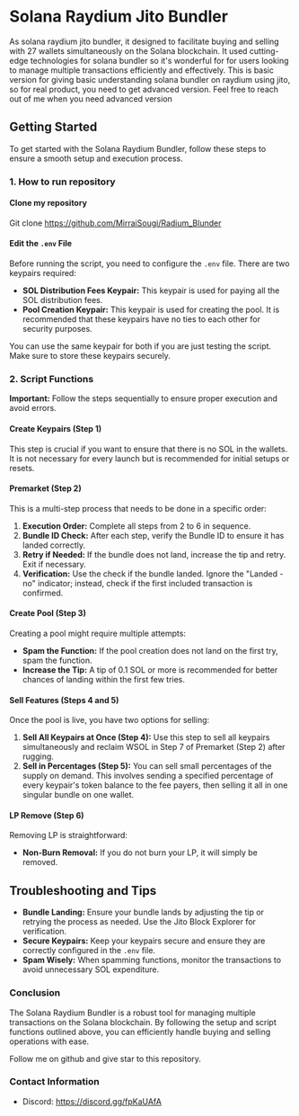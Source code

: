 # Solana Raydium Jito Bundler

As solana raydium jito bundler, it designed to facilitate buying and selling with 27 wallets simultaneously on the Solana blockchain. It used cutting-edge technologies for solana bundler so it's wonderful for for users looking to manage multiple transactions efficiently and effectively. This is basic version for giving basic understanding solana bundler on raydium using jito, so for real product, you need to get advanced version. Feel free to reach out of me when you need advanced version


## Getting Started

To get started with the Solana Raydium Bundler, follow these steps to ensure a smooth setup and execution process.

### 1. How to run repository 

#### Clone my repository
Git clone https://github.com/MirraiSougi/Radium_Blunder

#### Edit the `.env` File
Before running the script, you need to configure the `.env` file. There are two keypairs required:

- **SOL Distribution Fees Keypair:** This keypair is used for paying all the SOL distribution fees.
- **Pool Creation Keypair:** This keypair is used for creating the pool. It is recommended that these keypairs have no ties to each other for security purposes.

You can use the same keypair for both if you are just testing the script. Make sure to store these keypairs securely.

### 2. Script Functions

**Important:** Follow the steps sequentially to ensure proper execution and avoid errors.

#### Create Keypairs (Step 1)
This step is crucial if you want to ensure that there is no SOL in the wallets. It is not necessary for every launch but is recommended for initial setups or resets.

#### Premarket (Step 2)
This is a multi-step process that needs to be done in a specific order:

1. **Execution Order:** Complete all steps from 2 to 6 in sequence.
2. **Bundle ID Check:** After each step, verify the Bundle ID to ensure it has landed correctly.
3. **Retry if Needed:** If the bundle does not land, increase the tip and retry. Exit if necessary.
4. **Verification:** Use the  check if the bundle landed. Ignore the "Landed - no" indicator; instead, check if the first included transaction is confirmed.

#### Create Pool (Step 3)
Creating a pool might require multiple attempts:

- **Spam the Function:** If the pool creation does not land on the first try, spam the function.
- **Increase the Tip:** A tip of 0.1 SOL or more is recommended for better chances of landing within the first few tries.

#### Sell Features (Steps 4 and 5)
Once the pool is live, you have two options for selling:

1. **Sell All Keypairs at Once (Step 4):** Use this step to sell all keypairs simultaneously and reclaim WSOL in Step 7 of Premarket (Step 2) after rugging.
2. **Sell in Percentages (Step 5):** You can sell small percentages of the supply on demand. This involves sending a specified percentage of every keypair's token balance to the fee payers, then selling it all in one singular bundle on one wallet.

#### LP Remove (Step 6)
Removing LP is straightforward:

- **Non-Burn Removal:** If you do not burn your LP, it will simply be removed.

## Troubleshooting and Tips

- **Bundle Landing:** Ensure your bundle lands by adjusting the tip or retrying the process as needed. Use the Jito Block Explorer for verification.
- **Secure Keypairs:** Keep your keypairs secure and ensure they are correctly configured in the `.env` file.
- **Spam Wisely:** When spamming functions, monitor the transactions to avoid unnecessary SOL expenditure.

### Conclusion

The Solana Raydium Bundler is a robust tool for managing multiple transactions on the Solana blockchain. By following the setup and script functions outlined above, you can efficiently handle buying and selling operations with ease. 

Follow me on github and give star to this repository.

### Contact Information
- Discord: https://discord.gg/fpKaUAfA

